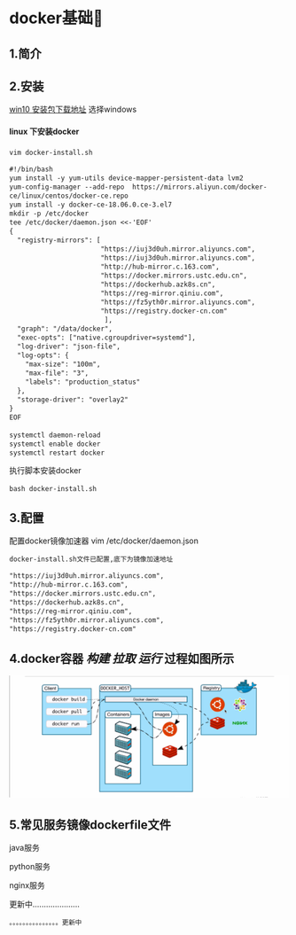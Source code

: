 # docker基础🎉

## 1.简介

## 2.安装

[win10 安装包下载地址](https://www.docker.com/get-started) 选择windows

#### linux 下安装docker

`vim docker-install.sh`

```text
#!/bin/bash
yum install -y yum-utils device-mapper-persistent-data lvm2
yum-config-manager --add-repo  https://mirrors.aliyun.com/docker-ce/linux/centos/docker-ce.repo
yum install -y docker-ce-18.06.0.ce-3.el7 
mkdir -p /etc/docker
tee /etc/docker/daemon.json <<-'EOF'
{
  "registry-mirrors": [
                       "https://iuj3d0uh.mirror.aliyuncs.com",
                       "https://iuj3d0uh.mirror.aliyuncs.com",
                       "http://hub-mirror.c.163.com",
                       "https://docker.mirrors.ustc.edu.cn",
                       "https://dockerhub.azk8s.cn",
                       "https://reg-mirror.qiniu.com",
                       "https://fz5yth0r.mirror.aliyuncs.com",
                       "https://registry.docker-cn.com"
                        ],
  "graph": "/data/docker",
  "exec-opts": ["native.cgroupdriver=systemd"],
  "log-driver": "json-file",
  "log-opts": {
    "max-size": "100m",
    "max-file": "3",
    "labels": "production_status"
  },
  "storage-driver": "overlay2"
}
EOF

systemctl daemon-reload
systemctl enable docker
systemctl restart docker
```

执行脚本安装docker

`bash docker-install.sh`

## 3.配置

配置docker镜像加速器 vim /etc/docker/daemon.json

`docker-install.sh文件已配置,底下为镜像加速地址`

```text
"https://iuj3d0uh.mirror.aliyuncs.com",
"http://hub-mirror.c.163.com",
"https://docker.mirrors.ustc.edu.cn",
"https://dockerhub.azk8s.cn",
"https://reg-mirror.qiniu.com",
"https://fz5yth0r.mirror.aliyuncs.com",
"https://registry.docker-cn.com"
```

## 4.docker容器   _构建_   _**拉取**_   _运行_   过程如图所示

![](../../.gitbook/assets/image%20%283%29.png)

## 5.常见服务镜像dockerfile文件

java服务

python服务

nginx服务

更新中.....................

```text
。。。。。。。。。。。。。。。更新中
```

